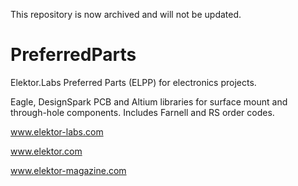 This repository is now archived and will not be updated.

PreferredParts
==============

Elektor.Labs Preferred Parts (ELPP) for electronics projects.

Eagle, DesignSpark PCB and Altium libraries for surface mount and
through-hole components. Includes Farnell and RS order codes.

www.elektor-labs.com

www.elektor.com

www.elektor-magazine.com
